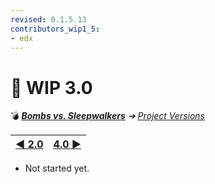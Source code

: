 ```yaml
---
revised: 0.1.5.13
contributors_wip1_5:
- edx
---
```


# 📄 WIP 3.0

💣 ***[Bombs vs. Sleepwalkers](/README.md)** ➔ [Project Versions](/project_versions/readme.md)*

| [◀️ 2.0](/project_versions/wip2_0.md) | [4.0 ▶️](/project_versions/wip4_0.md) |
| --: | :-- |

- Not started yet.
